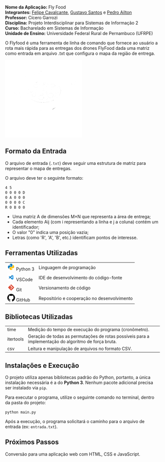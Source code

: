 <p>
    <strong>Nome da Aplicação:</strong> Fly Food<br>
    <strong>Integrantes:</strong> <a href="https://github.com/Felipecs22">Felipe Cavalcante</a>, <a href="https://github.com/GustavoSantosgcs">Gustavo Santos</a> e <a href="https://github.com/pedroailton">Pedro Ailton</a><br>
    <strong>Professor:</strong> Cícero Garrozi<br>
    <strong>Disciplina:</strong> Projeto Interdisciplinar para Sistemas de Informação 2<br>
    <strong>Curso:</strong> Bacharelado em Sistemas de Informação<br>
    <strong>Unidade de Ensino:</strong> Universidade Federal Rural de Pernambuco (UFRPE)<br>
</p>

<p>O Flyfood é uma ferramenta de linha de comando que fornece ao usuário a rota mais rápida para as entregas dos drones FlyFood dada uma matriz como entrada em arquivo .txt que configura o mapa da região de entrega.</p>

<img src="imagens/Logo FlyFood.png" width="250" height="250" alt="Demonstração do projeto">

<h2>Formato da Entrada</h2>

O arquivo de entrada (`.txt`) deve seguir uma estrutura de matriz para representar o mapa de entregas.

O arquivo deve ter o seguinte formato:

```
4 5
0 0 0 0 D
0 A 0 0 0
0 0 0 0 C
R 0 B 0 0
```
<ul>
    <li>Uma matriz A de dimensões M×N que representa a área de entrega;</li>
    <li>Cada elemento Aij​ (com i representando a linha e j a coluna) contém um identificador;</li>
    <li>O valor "0" indica uma posição vazia;</li>
    <li>Letras (como 'R', 'A', 'B', etc.) identificam pontos de interesse.</li>
</ul>

<h2>Ferramentas Utilizadas</h2>
<table>
    <tr>
        <td><img src="imagens/logo-python.png" alt="Logo do Python" width="25"> Python 3</td>
        <td>Linguagem de programação</td>
    </tr>
    <tr>
        <td><img src="imagens/logo-vscode.png" alt="Logo do VSCode" width="25"> VSCode</td>
        <td>IDE de desenvolvimento do código-fonte</td>
    </tr>
    <tr>
        <td><img src="imagens/logo-git.png" alt="Logo do Git" width="25"> Git</td>
        <td>Versionamento de código</td>
    </tr>
    <tr>
        <td><img src="imagens/logo-github.png" alt="Logo do GitHub" width="25"> GitHub</td>
        <td>Repositório e cooperação no desenvolvimento</td>
    </tr>
</table>

<h2>Bibliotecas Utilizadas</h2>
<table>
    <tr>
        <td>time</td>
        <td>Medição do tempo de execução do programa (cronômetro).</td>
    </tr>
    <tr>
        <td>itertools</td>
        <td>Geração de todas as permutações de rotas possíveis para a implementação do algoritmo de força bruta.</td>
    </tr>
    <tr>
        <td>csv</td>
        <td>Leitura e manipulação de arquivos no formato CSV.</td>
    </tr>
</table>

<h2>Instalações e Execução</h2>
<p>O projeto utiliza apenas bibliotecas padrão do Python, portanto, a única instalação necessária é a do <strong>Python 3</strong>. Nenhum pacote adicional precisa ser instalado via <code>pip</code>.</p>
<p>Para executar o programa, utilize o seguinte comando no terminal, dentro da pasta do projeto:</p>
<pre><code>python main.py</code></pre>
<p>Após a execução, o programa solicitará o caminho para o arquivo de entrada (ex: <code>entrada.txt</code>).</p>

<h2>Próximos Passos</h2>
<p>Conversão para uma aplicação web com HTML, CSS e JavaScript.</p>
